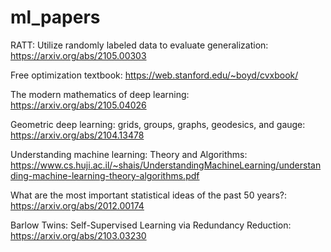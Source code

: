 # ml_papers

RATT: Utilize randomly labeled data to evaluate generalization: https://arxiv.org/abs/2105.00303

Free optimization textbook: https://web.stanford.edu/~boyd/cvxbook/

The modern mathematics of deep learning: https://arxiv.org/abs/2105.04026

Geometric deep learning: grids, groups, graphs, geodesics, and gauge: https://arxiv.org/abs/2104.13478

Understanding machine learning: Theory and Algorithms: https://www.cs.huji.ac.il/~shais/UnderstandingMachineLearning/understanding-machine-learning-theory-algorithms.pdf

What are the most important statistical ideas of the past 50 years?: https://arxiv.org/abs/2012.00174

Barlow Twins: Self-Supervised Learning via Redundancy Reduction: https://arxiv.org/abs/2103.03230
